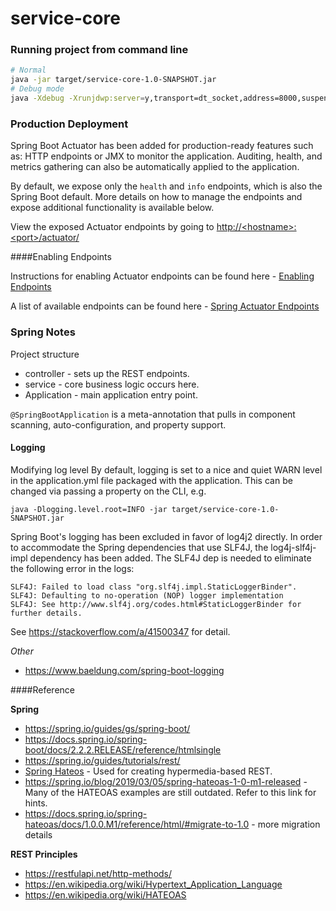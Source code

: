 # service-core

### Running project from command line

```bash
# Normal
java -jar target/service-core-1.0-SNAPSHOT.jar
# Debug mode
java -Xdebug -Xrunjdwp:server=y,transport=dt_socket,address=8000,suspend=n -jar target/service-core-1.0-SNAPSHOT.jar
```

### Production Deployment

Spring Boot Actuator has been added for production-ready features such as: HTTP endpoints or JMX to monitor the application. Auditing, health, and metrics gathering can also be automatically applied to the application.

By default, we expose only the `health` and `info` endpoints, which is also the Spring Boot default. More details on how to manage the endpoints and expose additional functionality is available below.

View the exposed Actuator endpoints by going to [http://&lt;hostname&gt;:&lt;port&gt;/actuator/](http://<hostname>:<port>/actuator/)

####Enabling Endpoints

Instructions for enabling Actuator endpoints can be found here - [Enabling Endpoints](https://docs.spring.io/spring-boot/docs/2.2.2.RELEASE/reference/htmlsingle/#production-ready-endpoints-enabling-endpoints)

A list of available endpoints can be found here - [Spring Actuator Endpoints](https://docs.spring.io/spring-boot/docs/2.2.2.RELEASE/reference/htmlsingle/#production-ready-endpoints)

### Spring Notes

Project structure
* controller - sets up the REST endpoints.
* service - core business logic occurs here.
* Application - main application entry point.

`@SpringBootApplication` is a meta-annotation that pulls in component scanning, auto-configuration, and property support.

#### Logging

Modifying log level
By default, logging is set to a nice and quiet WARN level in the application.yml file packaged with the application. This can be changed via passing a property on the CLI, e.g.
```commandline
java -Dlogging.level.root=INFO -jar target/service-core-1.0-SNAPSHOT.jar
```

Spring Boot's logging has been excluded in favor of log4j2 directly. In order to accommodate the Spring dependencies that use SLF4J, the log4j-slf4j-impl dependency has been added. The SLF4J dep is needed to eliminate the following error in the logs:
```commandline
SLF4J: Failed to load class "org.slf4j.impl.StaticLoggerBinder".
SLF4J: Defaulting to no-operation (NOP) logger implementation
SLF4J: See http://www.slf4j.org/codes.html#StaticLoggerBinder for further details.
```
See https://stackoverflow.com/a/41500347 for detail.

*Other*
* https://www.baeldung.com/spring-boot-logging

####Reference

**Spring**

* https://spring.io/guides/gs/spring-boot/
* https://docs.spring.io/spring-boot/docs/2.2.2.RELEASE/reference/htmlsingle
* https://spring.io/guides/tutorials/rest/
* [Spring Hateos](https://spring.io/projects/spring-hateoa) - Used for creating hypermedia-based REST.
* https://spring.io/blog/2019/03/05/spring-hateoas-1-0-m1-released - Many of the HATEOAS examples are still outdated. Refer to this link for hints.
* https://docs.spring.io/spring-hateoas/docs/1.0.0.M1/reference/html/#migrate-to-1.0 - more migration details

**REST Principles**
* https://restfulapi.net/http-methods/
* https://en.wikipedia.org/wiki/Hypertext_Application_Language
* https://en.wikipedia.org/wiki/HATEOAS
